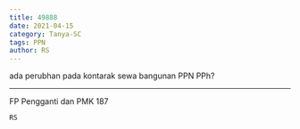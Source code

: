 ```yaml
---
title: 49888
date: 2021-04-15
category: Tanya-SC
tags: PPN
author: RS
---
```


ada perubhan pada kontarak sewa bangunan PPN PPh?

---

FP Pengganti dan PMK 187

`RS`
